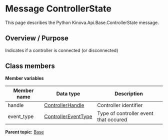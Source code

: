 # Message ControllerState

This page describes the Python Kinova.Api.Base.ControllerState message.

## Overview / Purpose

Indicates if a controller is connected \(or disconnected\)

## Class members

 **Member variables** 

|Member name|Data type|Description|
|-----------|---------|-----------|
|handle| [ControllerHandle](msg_Base_ControllerHandle.md#)|Controller identifier|
|event\_type| [ControllerEventType](enm_Base_ControllerEventType.md#)|Type of controller event that occured|

**Parent topic:** [Base](../references/summary_Base.md)

